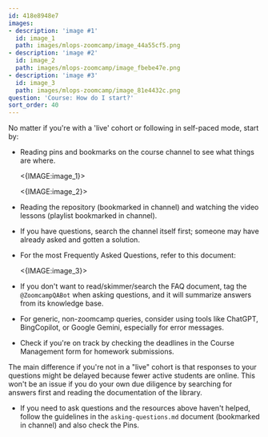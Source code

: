 ```yaml
---
id: 418e8948e7
images:
- description: 'image #1'
  id: image_1
  path: images/mlops-zoomcamp/image_44a55cf5.png
- description: 'image #2'
  id: image_2
  path: images/mlops-zoomcamp/image_fbebe47e.png
- description: 'image #3'
  id: image_3
  path: images/mlops-zoomcamp/image_81e4432c.png
question: 'Course: How do I start?'
sort_order: 40
---
```


No matter if you're with a 'live' cohort or following in self-paced mode, start by:

- Reading pins and bookmarks on the course channel to see what things are where.

  <{IMAGE:image_1}>

  <{IMAGE:image_2}>

- Reading the repository (bookmarked in channel) and watching the video lessons (playlist bookmarked in channel).

- If you have questions, search the channel itself first; someone may have already asked and gotten a solution.

- For the most Frequently Asked Questions, refer to this document:

  <{IMAGE:image_3}>

- If you don't want to read/skimmer/search the FAQ document, tag the `@ZoomcampQABot` when asking questions, and it will summarize answers from its knowledge base.

- For generic, non-zoomcamp queries, consider using tools like ChatGPT, BingCopilot, or Google Gemini, especially for error messages.

- Check if you're on track by checking the deadlines in the Course Management form for homework submissions.

The main difference if you're not in a "live" cohort is that responses to your questions might be delayed because fewer active students are online. This won't be an issue if you do your own due diligence by searching for answers first and reading the documentation of the library.

- If you need to ask questions and the resources above haven't helped, follow the guidelines in the `asking-questions.md` document (bookmarked in channel) and also check the Pins.
